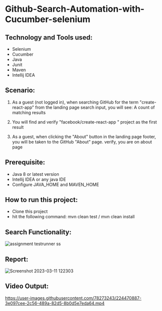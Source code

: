 # Github-Search-Automation-with-Cucumber-selenium
## Technology and Tools used:
- Selenium
- Cucumber
- Java
- Junit
- Maven
- Intellij IDEA

## Scenario:
1. As a guest (not logged in), when searching GitHub for the term "create-react-app" from the landing page search input, you will see: A count of matching results

2. You will find and verify "facebook/create-react-app " project as the first result

3. As a guest, when clicking the "About" button in the landing page footer, you will be taken to the GitHub "About" page. verify, you are on about page

## Prerequisite:
- Java 8 or latest version
- Intellij IDEA or any java IDE
- Configure JAVA_HOME and MAVEN_HOME

## How to run this project:
- Clone this project
- hit the following command: mvn clean test / mvn clean install

## Search Functionality:
![assignment testrunner ss](https://user-images.githubusercontent.com/78273243/224470879-671e5e26-7878-4046-8e5b-4160655de6a0.png)

## Report:
![Screenshot 2023-03-11 122303](https://user-images.githubusercontent.com/78273243/224470803-26a86b8b-65b7-4674-ae6e-c5a5789a1ee5.png)
## Video Output:


https://user-images.githubusercontent.com/78273243/224470887-3e097cee-2c56-489a-82d5-8b0d5e7eda64.mp4




